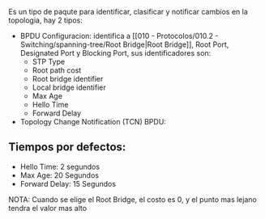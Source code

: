 Es un tipo de paqute para identificar, clasificar y notificar cambios en la topologia, hay 2 tipos:
- BPDU Configuracion: identifica a [[010 - Protocolos/010.2 - Switching/spanning-tree/Root Bridge|Root Bridge]], Root Port, Designated Port y Blocking Port, sus identificadores son:
	- STP Type
	- Root path cost
	- Root bridge identifier
	- Local bridge identifier
	- Max Age
	- Hello Time
	- Forward Delay
- Topology Change Notification (TCN) BPDU: 

## Tiempos por defectos:
- Hello Time: 2 segundos
- Max Age: 20 Segundos
- Forward Delay: 15 Segundos

NOTA: Cuando se elige el Root Bridge, el costo es 0, y el punto mas lejano tendra el valor mas alto
